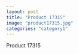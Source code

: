 ```yaml
---
layout: post
title: "Product 17315"
image: "product17315.jpg"
categories: "category1"
---
```

Product 17315
